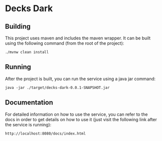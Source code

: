 # Decks Dark
## Building
This project uses maven and includes the maven wrapper. It can be built using the following command (from the root of the project):

    ./mvnw clean install

## Running
After the project is built, you can run the service using a java jar command:

    java -jar ./target/decks-dark-0.0.1-SNAPSHOT.jar

## Documentation
For detailed information on how to use the service, you can refer to the docs in order to get details on how to use it (just visit the following link after the service is running):

    http://localhost:8080/docs/index.html
